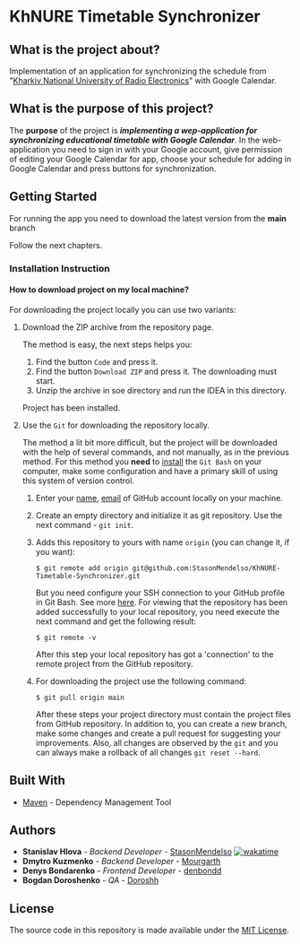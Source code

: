# KhNURE Timetable Synchronizer

## What is the project about?

Implementation of an application for synchronizing the schedule
from "[Kharkiv National University of Radio Electronics][1]" with Google Calendar.

## What is the purpose of this project?

The **purpose** of the project is ***implementing a wep-application for synchronizing educational timetable with Google Calendar***.
In the web-application you need to sign in with your Google account, give permission of editing your Google Calendar for
app, choose your schedule for adding in Google Calendar and press buttons for synchronization.

## Getting Started

For running the app you need to download the latest version from the **main** branch 

[//]: # (and configure the web-server &#40;*if it's needed*&#41;, the database and connection to it. )
Follow the next chapters.
### Installation Instruction

#### How to download project on my local machine?

For downloading the project locally you can use two variants:

1. Download the ZIP archive from the repository page.

   The method is easy, the next steps helps you:

    1. Find the button `Code` and press it.
    2. Find the button `Download ZIP` and press it. The downloading must start.
    3. Unzip the archive in soe directory and run the IDEA in this directory.

    Project has been installed.


2. Use the `Git` for downloading the repository locally.

   The method a lit bit more difficult, but the project will be downloaded with the help
   of several commands, and not manually, as in the previous method. For this method
   you **need** to [install][4] the `Git Bash` on your computer, make some configuration and have a primary skill of
   using this system of version control.

    1. Enter your [name][5], [email][6] of GitHub account locally on your machine.
    2. Create an empty directory and initialize it as git repository. Use the next
       command - `git init`.
    3. Adds this repository to yours with name `origin` (you can change it, if you want):
   
       ```
       $ git remote add origin git@github.com:StasonMendelso/KhNURE-Timetable-Synchronizer.git
       ```
       But you need configure your SSH connection to your GitHub profile in Git Bash. See more [here][7].
       For viewing that the repository has been added successfully to your local
       repository, you need execute the next command and get the following result:

       ```
       $ git remote -v
       ```

       After this step your local repository has got a 'connection' to the remote project from the GitHub repository.

    4. For downloading the project use the following command:

       ```
       $ git pull origin main
       ```

       After these steps your project directory must contain the project files from
       GitHub repository. In addition to, you can create a new branch, make some
       changes and create a pull request for suggesting your improvements. Also, all
       changes are observed by the `git` and you can always make a rollback of
       all changes `git reset --hard`.

[//]: # (### What things you need to install the software and how to configure them?)

[//]: # ()
[//]: # ()
[//]: # (##### Server configuration)

[//]: # ()
[//]: # (For running the code you needn't install server and configure it, because the Spring Boot starter)

[//]: # (makes it instead of you using the pom.xml.)

[//]: # ()
[//]: # (### Running the web-applcation)

[//]: # ()
[//]: # ()
[//]: # (You can find an empty [application configuration file]&#40;src/main/resources/application.yaml.origin&#41;,)

[//]: # (which must be renamed to "*application.properties*" instead of "*application.properties.origin*". This file)

[//]: # (contains only keys for configuration the application using the Spring Boot, so you can put your values to the file and)

[//]: # (run application with this application configuration. You can find more about configuration of Spring Boot application on)

[//]: # (the Internet.)

[//]: # ()
[//]: # (For running the app on the server you need only run the main method in Java class. Also, you can)

[//]: # (package app to the jar/war file and deploy the file on the server manually.)

## Built With

* [Maven](https://maven.apache.org/) - Dependency Management Tool

## Authors

* **Stanislav Hlova** - *Backend Developer* - [StasonMendelso](https://github.com/StasonMendelso)  [![wakatime](https://wakatime.com/badge/user/b33e0124-90c1-44a9-95a8-0f09b324ad70/project/018e85b7-9a4a-4fae-acf9-9ebf4d12c6cd.svg)](https://wakatime.com/badge/user/b33e0124-90c1-44a9-95a8-0f09b324ad70/project/018e85b7-9a4a-4fae-acf9-9ebf4d12c6cd)
* **Dmytro Kuzmenko** - *Backend Developer* - [Mourgarth](https://github.com/Mourgarth)
* **Denys Bondarenko** - *Frontend Developer* - [denbondd](https://github.com/denbondd)
* **Bogdan Doroshenko** - *QA* - [Doroshh](https://github.com/Doroshh)

[1]:https://nure.ua/

[4]:https://git-scm.com/downloads

[5]:https://docs.github.com/en/get-started/getting-started-with-git/setting-your-username-in-git

[6]:https://docs.github.com/en/account-and-profile/setting-up-and-managing-your-personal-account-on-github/managing-email-preferences/setting-your-commit-email-address

[7]:https://docs.github.com/en/authentication/connecting-to-github-with-ssh

## License
The source code in this repository is made available under the [MIT License](/LICENSE).